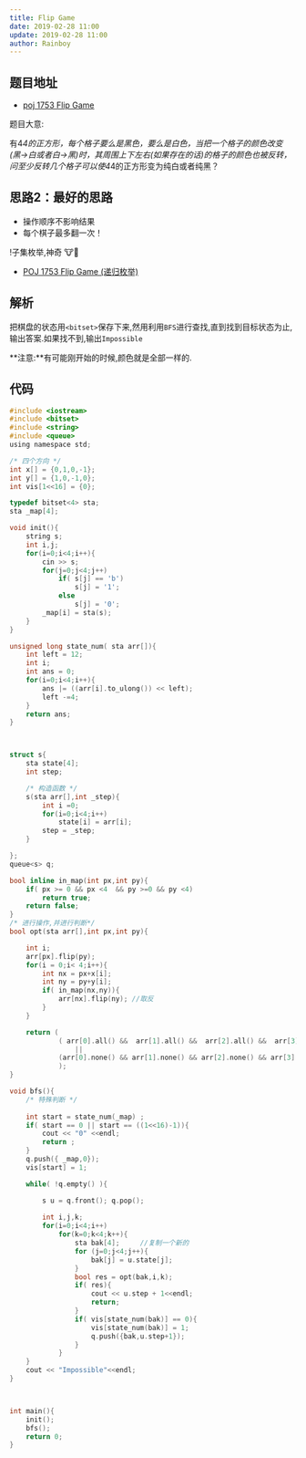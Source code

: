 ```yaml
---
title: Flip Game
date: 2019-02-28 11:00
update: 2019-02-28 11:00
author: Rainboy
---
```


## 题目地址

  - [poj 1753 Flip Game](https://vjudge.net/problem/POJ-1753#author=zmyhh)

题目大意:

有4*4的正方形，每个格子要么是黑色，要么是白色，当把一个格子的颜色改变(黑->白或者白->黑)时，其周围上下左右(如果存在的话)的格子的颜色也被反转，问至少反转几个格子可以使4*4的正方形变为纯白或者纯黑？


## 思路2：最好的思路

 - 操作顺序不影响结果
 - 每个棋子最多翻一次！

!子集枚举,神奇 🐮🍺

 - [POJ 1753 Flip Game (递归枚举)](https://www.cnblogs.com/shuaiwhu/archive/2012/04/27/2474041.html)


## 解析


把棋盘的状态用`<bitset>`保存下来,然用利用`BFS`进行查找,直到找到目标状态为止,输出答案.如果找不到,输出`Impossible`

**注意:**有可能刚开始的时候,颜色就是全部一样的.

## 代码

```c
#include <iostream>
#include <bitset>
#include <string>
#include <queue>
using namespace std;

/* 四个方向 */
int x[] = {0,1,0,-1};
int y[] = {1,0,-1,0};
int vis[1<<16] = {0};

typedef bitset<4> sta;
sta _map[4];

void init(){
    string s;
    int i,j;
    for(i=0;i<4;i++){
        cin >> s;
        for(j=0;j<4;j++)
            if( s[j] == 'b')
                s[j] = '1';
            else
                s[j] = '0';
        _map[i] = sta(s);
    }
}

unsigned long state_num( sta arr[]){
    int left = 12;
    int i;
    int ans = 0;
    for(i=0;i<4;i++){
        ans |= ((arr[i].to_ulong()) << left);
        left -=4;
    }
    return ans;
}



struct s{
    sta state[4];
    int step;

    /* 构造函数 */
    s(sta arr[],int _step){
        int i =0;
        for(i=0;i<4;i++)
            state[i] = arr[i];
        step = _step;
    }

};
queue<s> q;

bool inline in_map(int px,int py){
    if( px >= 0 && px <4  && py >=0 && py <4)
        return true;
    return false;
}
/* 进行操作,并进行判断*/
bool opt(sta arr[],int px,int py){

    int i;
    arr[px].flip(py);
    for(i = 0;i< 4;i++){
        int nx = px+x[i];
        int ny = py+y[i];
        if( in_map(nx,ny)){
            arr[nx].flip(ny); //取反
        }
    }

    return ( 
            ( arr[0].all() &&  arr[1].all() &&  arr[2].all() &&  arr[3].all()  )
                ||
            (arr[0].none() && arr[1].none() && arr[2].none() && arr[3].none())
            );
}

void bfs(){
    /* 特殊判断 */
    
    int start = state_num(_map) ;
    if( start == 0 || start == ((1<<16)-1)){
        cout << "0" <<endl;
        return ;
    }
    q.push({ _map,0});
    vis[start] = 1;

    while( !q.empty() ){

        s u = q.front(); q.pop();
    
        int i,j,k;
        for(i=0;i<4;i++)
            for(k=0;k<4;k++){
                sta bak[4];     //复制一个新的
                for (j=0;j<4;j++){
                    bak[j] = u.state[j];
                }
                bool res = opt(bak,i,k);
                if( res){
                    cout << u.step + 1<<endl;
                    return;
                }
                if( vis[state_num(bak)] == 0){
                    vis[state_num(bak)] = 1;
                    q.push({bak,u.step+1});
                }
            }
    }
    cout << "Impossible"<<endl;
}



int main(){
    init();
    bfs();
    return 0;
}



```


